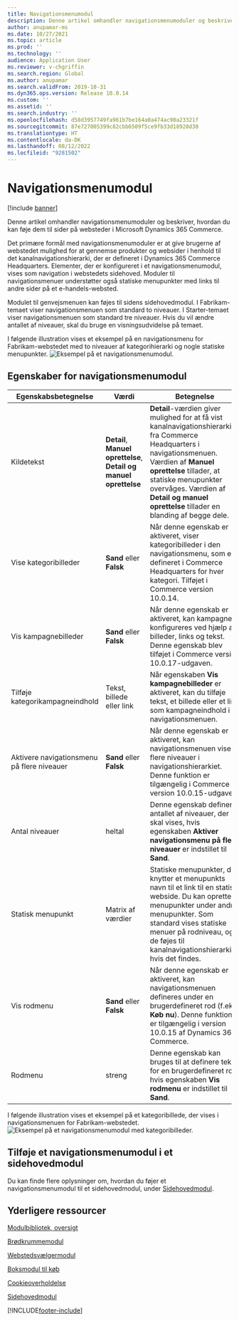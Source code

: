 ```yaml
---
title: Navigationsmenumodul
description: Denne artikel omhandler navigationsmenumoduler og beskriver, hvordan du kan føje dem til sider på websteder i Microsoft Dynamics 365 Commerce.
author: anupamar-ms
ms.date: 10/27/2021
ms.topic: article
ms.prod: ''
ms.technology: ''
audience: Application User
ms.reviewer: v-chgriffin
ms.search.region: Global
ms.author: anupamar
ms.search.validFrom: 2019-10-31
ms.dyn365.ops.version: Release 10.0.14
ms.custom: ''
ms.assetid: ''
ms.search.industry: ''
ms.openlocfilehash: d58d3957749fa961b7be164a0a474ac90a23321f
ms.sourcegitcommit: 87e727005399c82cbb6509f5ce9fb33d18928d30
ms.translationtype: HT
ms.contentlocale: da-DK
ms.lasthandoff: 08/12/2022
ms.locfileid: "9281502"
---
```

# <a name="navigation-menu-module"></a>Navigationsmenumodul

[!include [banner](includes/banner.md)]

Denne artikel omhandler navigationsmenumoduler og beskriver, hvordan du kan føje dem til sider på websteder i Microsoft Dynamics 365 Commerce.

Det primære formål med navigationsmenumoduler er at give brugerne af webstedet mulighed for at gennemse produkter og websider i henhold til det kanalnavigationshierarki, der er defineret i Dynamics 365 Commerce Headquarters. Elementer, der er konfigureret i et navigationsmenumodul, vises som navigation i webstedets sidehoved. Moduler til navigationsmenuer understøtter også statiske menupunkter med links til andre sider på et e-handels-websted.

Modulet til genvejsmenuen kan føjes til sidens sidehovedmodul. I Fabrikam-temaet viser navigationsmenuen som standard to niveauer. I Starter-temaet viser navigationsmenuen som standard tre niveauer. Hvis du vil ændre antallet af niveauer, skal du bruge en visningsudvidelse på temaet.

I følgende illustration vises et eksempel på en navigationsmenu for Fabrikam-webstedet med to niveauer af kategorihierarki og nogle statiske menupunkter.
![Eksempel på et navigationsmenumodul.](./media/ecommerce-header.png)

## <a name="navigation-menu-module-properties"></a>Egenskaber for navigationsmenumodul

| Egenskabsbetegnelse             | Værdi                 | Betegnelse |
|---------------------------|-----------------------|-------------|
| Kildetekst                  | **Detail**, **Manuel oprettelse**, **Detail og manuel oprettelse** | **Detail**-værdien giver mulighed for at få vist kanalnavigationshierarkiet fra Commerce Headquarters i navigationsmenuen. Værdien af **Manuel oprettelse** tillader, at statiske menupunkter overvåges. Værdien af **Detail og manuel oprettelse** tillader en blanding af begge dele. |
| Vise kategoribilleder | **Sand** eller **Falsk**    | Når denne egenskab er aktiveret, viser kategoribilleder i den navigationsmenu, som er defineret i Commerce Headquarters for hver kategori. Tilføjet i Commerce version 10.0.14. |
| Vis kampagnebilleder | **Sand** eller **Falsk** | Når denne egenskab er aktiveret, kan kampagner konfigureres ved hjælp af billeder, links og tekst. Denne egenskab blev tilføjet i Commerce version 10.0.17-udgaven. |
|Tilføje kategorikampagneindhold | Tekst, billede eller link | Når egenskaben **Vis kampagnebilleder** er aktiveret, kan du tilføje tekst, et billede eller et link som kampagneindhold i navigationsmenuen. |
| Aktivere navigationsmenu på flere niveauer | **Sand** eller **Falsk** | Når denne egenskab er aktiveret, kan navigationsmenuen vise flere niveauer i navigationshierarkiet. Denne funktion er tilgængelig i Commerce version 10.0.15-udgaven. |
| Antal niveauer | heltal | Denne egenskab definerer antallet af niveauer, der skal vises, hvis egenskaben **Aktiver navigationsmenu på flere niveauer** er indstillet til **Sand**. |
| Statisk menupunkt| Matrix af værdier| Statiske menupunkter, der knytter et menupunkts navn til et link til en statisk webside. Du kan oprette menupunkter under andre menupunkter. Som standard vises statiske menuer på rodniveau, og de føjes til kanalnavigationshierarkiet, hvis det findes. |
| Vis rodmenu | **Sand** eller **Falsk** | Når denne egenskab er aktiveret, kan navigationsmenuen defineres under en brugerdefineret rod (f.eks. **Køb nu**). Denne funktion er tilgængelig i version 10.0.15 af Dynamics 365 Commerce. |
| Rodmenu | streng | Denne egenskab kan bruges til at definere tekst for en brugerdefineret rod, hvis egenskaben **Vis rodmenu** er indstillet til **Sand**. |

I følgende illustration vises et eksempel på et kategoribillede, der vises i navigationsmenuen for Fabrikam-webstedet.
![Eksempel på et navigationsmenumodul med kategoribilleder.](./media/ecommerce-categoryimages.PNG)

## <a name="add-a-navigation-menu-module-to-a-header-module"></a>Tilføje et navigationsmenumodul i et sidehovedmodul

Du kan finde flere oplysninger om, hvordan du føjer et navigationsmenumodul til et sidehovedmodul, under [Sidehovedmodul](author-header-module.md).

## <a name="additional-resources"></a>Yderligere ressourcer

[Modulbibliotek, oversigt](starter-kit-overview.md)

[Brødkrummemodul](add-breadcrumb.md)

[Webstedsvælgermodul](site-selector.md)

[Boksmodul til køb](add-buy-box.md)

[Cookieoverholdelse](cookie-compliance.md)

[Sidehovedmodul](author-header-module.md)


[!INCLUDE[footer-include](../includes/footer-banner.md)]
